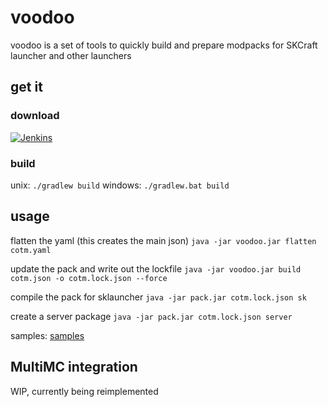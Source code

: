# voodoo

voodoo is a set of tools to quickly build and prepare modpacks for SKCraft launcher
and other launchers

## get it

### download

[![Jenkins](https://img.shields.io/jenkins/s/https/ci.elytradev.com/job/elytra/job/Voodoo/job/master.svg?style=for-the-badge&label=Jenkins%20Build)](https://ci.elytradev.com/job/elytra/job/Voodoo/job/master/lastSuccessfulBuild/artifact/)

### build

unix: `./gradlew build`
windows: `./gradlew.bat build`

## usage


flatten the yaml (this creates the main json)
`java -jar voodoo.jar flatten cotm.yaml`

update the pack and write out the lockfile
`java -jar voodoo.jar build cotm.json -o cotm.lock.json --force`

compile the pack for sklauncher
`java -jar pack.jar cotm.lock.json sk`

create a server package
`java -jar pack.jar cotm.lock.json server`


samples: [samples](/samples)

## MultiMC integration

WIP, currently being reimplemented

<!--
to have voodoo build the pack and automatically copy it into a multimc instance
set the following as pre-launch command

`java -jar /path/to/builder.jar pack_definition.yaml -d /path/to/pack/dev -i $INST_DIR/.. --mmc`

example

`java -jar $HOME/dev/voodoo/builder/build/libs/builder-1.0.jar test.yaml -d $HOME/dev/voodoo/builder/run/ -i $INST_DIR/.. --mmc`

-->